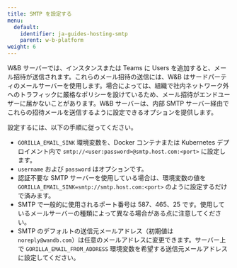```yaml
---
title: SMTP を設定する
menu:
  default:
    identifier: ja-guides-hosting-smtp
    parent: w-b-platform
weight: 6
---
```


W&B サーバーでは、インスタンスまたは Teams に Users を追加すると、メール招待が送信されます。これらのメール招待の送信には、W&B はサードパーティのメールサーバーを使用します。場合によっては、組織で社内ネットワーク外へのトラフィックに厳格なポリシーを設けているため、メール招待がエンドユーザーに届かないことがあります。W&B サーバーは、内部 SMTP サーバー経由でこれらの招待メールを送信するように設定できるオプションを提供します。

設定するには、以下の手順に従ってください。

- `GORILLA_EMAIL_SINK` 環境変数を、Docker コンテナまたは Kubernetes デプロイメント内で `smtp://<user:password>@smtp.host.com:<port>` に設定します。
- `username` および `password` はオプションです。
- 認証不要な SMTP サーバーを使用している場合は、環境変数の値を `GORILLA_EMAIL_SINK=smtp://smtp.host.com:<port>` のように設定するだけで済みます。
- SMTP で一般的に使用されるポート番号は 587、465、25 です。使用しているメールサーバーの種類によって異なる場合がある点に注意してください。
- SMTP のデフォルトの送信元メールアドレス（初期値は `noreply@wandb.com`）は任意のメールアドレスに変更できます。サーバー上で `GORILLA_EMAIL_FROM_ADDRESS` 環境変数を希望する送信元メールアドレスに設定してください。